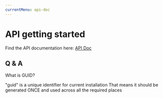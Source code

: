 ```yaml
---
currentMenu: api-doc
---
```


# API getting started

Find the API documentation here:
[API Doc](https://documenter.getpostman.com/view/12675/S1a8yjgk)

## Q & A

What is GUID?

"guid" is a unique identifier for current installation
That means it should be generated ONCE and used across all the required places


